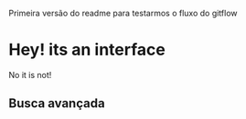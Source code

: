 Primeira versão do readme para testarmos o fluxo do gitflow

<h1>Hey! its an interface</h1>

<p>No it is not!</p>

<h2>Busca avançada</h2>
